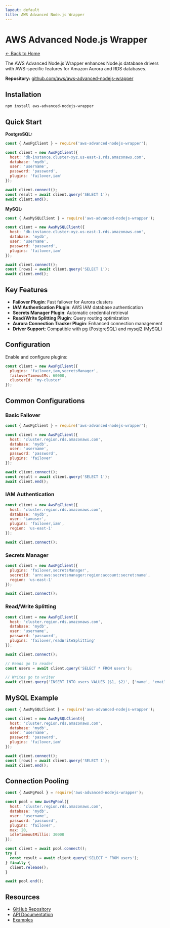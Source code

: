 ```yaml
---
layout: default
title: AWS Advanced Node.js Wrapper
---
```


# AWS Advanced Node.js Wrapper

[← Back to Home](/)

The AWS Advanced Node.js Wrapper enhances Node.js database drivers with AWS-specific features for Amazon Aurora and RDS databases.

**Repository:** [github.com/aws/aws-advanced-nodejs-wrapper](https://github.com/aws/aws-advanced-nodejs-wrapper)

## Installation

```bash
npm install aws-advanced-nodejs-wrapper
```

## Quick Start

**PostgreSQL:**
```javascript
const { AwsPgClient } = require('aws-advanced-nodejs-wrapper');

const client = new AwsPgClient({
  host: 'db-instance.cluster-xyz.us-east-1.rds.amazonaws.com',
  database: 'mydb',
  user: 'username',
  password: 'password',
  plugins: 'failover,iam'
});

await client.connect();
const result = await client.query('SELECT 1');
await client.end();
```

**MySQL:**
```javascript
const { AwsMySQLClient } = require('aws-advanced-nodejs-wrapper');

const client = new AwsMySQLClient({
  host: 'db-instance.cluster-xyz.us-east-1.rds.amazonaws.com',
  database: 'mydb',
  user: 'username',
  password: 'password',
  plugins: 'failover,iam'
});

await client.connect();
const [rows] = await client.query('SELECT 1');
await client.end();
```

## Key Features

- **Failover Plugin**: Fast failover for Aurora clusters
- **IAM Authentication Plugin**: AWS IAM database authentication
- **Secrets Manager Plugin**: Automatic credential retrieval
- **Read/Write Splitting Plugin**: Query routing optimization
- **Aurora Connection Tracker Plugin**: Enhanced connection management
- **Driver Support**: Compatible with pg (PostgreSQL) and mysql2 (MySQL)

## Configuration

Enable and configure plugins:

```javascript
const client = new AwsPgClient({
  plugins: 'failover,iam,secretsManager',
  failoverTimeoutMs: 60000,
  clusterId: 'my-cluster'
});
```

## Common Configurations

### Basic Failover

```javascript
const { AwsPgClient } = require('aws-advanced-nodejs-wrapper');

const client = new AwsPgClient({
  host: 'cluster.region.rds.amazonaws.com',
  database: 'mydb',
  user: 'username',
  password: 'password',
  plugins: 'failover'
});

await client.connect();
const result = await client.query('SELECT 1');
await client.end();
```

### IAM Authentication

```javascript
const client = new AwsPgClient({
  host: 'cluster.region.rds.amazonaws.com',
  database: 'mydb',
  user: 'iamuser',
  plugins: 'failover,iam',
  region: 'us-east-1'
});

await client.connect();
```

### Secrets Manager

```javascript
const client = new AwsPgClient({
  plugins: 'failover,secretsManager',
  secretId: 'arn:aws:secretsmanager:region:account:secret:name',
  region: 'us-east-1'
});

await client.connect();
```

### Read/Write Splitting

```javascript
const client = new AwsPgClient({
  host: 'cluster.region.rds.amazonaws.com',
  database: 'mydb',
  user: 'username',
  password: 'password',
  plugins: 'failover,readWriteSplitting'
});

await client.connect();

// Reads go to reader
const users = await client.query('SELECT * FROM users');

// Writes go to writer
await client.query('INSERT INTO users VALUES ($1, $2)', ['name', 'email']);
```

## MySQL Example

```javascript
const { AwsMySQLClient } = require('aws-advanced-nodejs-wrapper');

const client = new AwsMySQLClient({
  host: 'cluster.region.rds.amazonaws.com',
  database: 'mydb',
  user: 'username',
  password: 'password',
  plugins: 'failover,iam'
});

await client.connect();
const [rows] = await client.query('SELECT 1');
await client.end();
```

## Connection Pooling

```javascript
const { AwsPgPool } = require('aws-advanced-nodejs-wrapper');

const pool = new AwsPgPool({
  host: 'cluster.region.rds.amazonaws.com',
  database: 'mydb',
  user: 'username',
  password: 'password',
  plugins: 'failover',
  max: 20,
  idleTimeoutMillis: 30000
});

const client = await pool.connect();
try {
  const result = await client.query('SELECT * FROM users');
} finally {
  client.release();
}

await pool.end();
```

## Resources

- [GitHub Repository](https://github.com/aws/aws-advanced-nodejs-wrapper)
- [API Documentation](https://github.com/aws/aws-advanced-nodejs-wrapper/tree/main/docs)
- [Examples](https://github.com/aws/aws-advanced-nodejs-wrapper/tree/main/examples)
